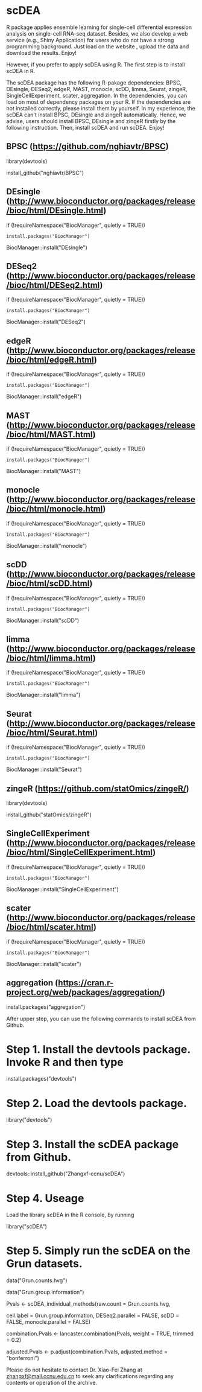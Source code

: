 # scDEA
R package applies ensemble learning for single-cell differential expression analysis on single-cell RNA-seq dataset. Besides,  we also develop a web service (e.g., Shiny Application) for users who do not have a strong programming background. Just load on the website , upload the data and download the results. Enjoy!

However, if you prefer to apply scDEA using R. The first step is to install scDEA in R. 

The scDEA package has the following R-pakage dependencies: BPSC, DEsingle, DESeq2, edgeR, MAST, monocle, scDD, limma, Seurat, zingeR, SingleCellExperiment, scater, aggregation. In the dependencies, you can load on most of dependency packages on your R. If the dependencies are not installed correctly, please install them by yourself. In my experience, the scDEA can't install BPSC, DEsingle and zingeR automatically. Hence, we advise, users should install BPSC, DEsingle and zingeR firstly by the following instruction. Then, install scDEA and run scDEA. Enjoy!

## BPSC (https://github.com/nghiavtr/BPSC)
library(devtools)

install_github("nghiavtr/BPSC")

## DEsingle (http://www.bioconductor.org/packages/release/bioc/html/DEsingle.html)
if (!requireNamespace("BiocManager", quietly = TRUE))

    install.packages("BiocManager")

BiocManager::install("DEsingle")

## DESeq2 (http://www.bioconductor.org/packages/release/bioc/html/DESeq2.html)
if (!requireNamespace("BiocManager", quietly = TRUE))

    install.packages("BiocManager")

BiocManager::install("DESeq2")

## edgeR (http://www.bioconductor.org/packages/release/bioc/html/edgeR.html)
if (!requireNamespace("BiocManager", quietly = TRUE))

    install.packages("BiocManager")

BiocManager::install("edgeR")

## MAST (http://www.bioconductor.org/packages/release/bioc/html/MAST.html)
if (!requireNamespace("BiocManager", quietly = TRUE))

    install.packages("BiocManager")

BiocManager::install("MAST")

## monocle (http://www.bioconductor.org/packages/release/bioc/html/monocle.html)
if (!requireNamespace("BiocManager", quietly = TRUE))

    install.packages("BiocManager")

BiocManager::install("monocle")

## scDD (http://www.bioconductor.org/packages/release/bioc/html/scDD.html)
if (!requireNamespace("BiocManager", quietly = TRUE))

    install.packages("BiocManager")

BiocManager::install("scDD")

## limma (http://www.bioconductor.org/packages/release/bioc/html/limma.html)
if (!requireNamespace("BiocManager", quietly = TRUE))

    install.packages("BiocManager")

BiocManager::install("limma")

## Seurat (http://www.bioconductor.org/packages/release/bioc/html/Seurat.html)
if (!requireNamespace("BiocManager", quietly = TRUE))

    install.packages("BiocManager")

BiocManager::install("Seurat")

## zingeR (https://github.com/statOmics/zingeR/)
library(devtools)

install_github("statOmics/zingeR")

## SingleCellExperiment (http://www.bioconductor.org/packages/release/bioc/html/SingleCellExperiment.html)
if (!requireNamespace("BiocManager", quietly = TRUE))

    install.packages("BiocManager")

BiocManager::install("SingleCellExperiment")

## scater (http://www.bioconductor.org/packages/release/bioc/html/scater.html)
if (!requireNamespace("BiocManager", quietly = TRUE))

    install.packages("BiocManager")

BiocManager::install("scater")

## aggregation (https://cran.r-project.org/web/packages/aggregation/)
install.packages("aggregation")

 After upper step, you can use the following commands to install scDEA from Github.
 
 # Step 1. Install the devtools package. Invoke R and then type
 
 install.packages("devtools")
 
 # Step 2. Load the devtools package.
 
 library("devtools")
 
 # Step 3. Install the scDEA package from Github.
 
 devtools::install_github("Zhangxf-ccnu/scDEA")
 
 
 
# Step 4.  Useage
 Load the library scDEA in the R console, by running

 library("scDEA")
 
 
 # Step 5. Simply run the scDEA on the Grun datasets.

 data("Grun.counts.hvg")

 data("Grun.group.information")

 Pvals <- scDEA_individual_methods(raw.count = Grun.counts.hvg,

 cell.label = Grun.group.information, DESeq2.parallel = FALSE, scDD = FALSE, monocle.parallel = FALSE)

 combination.Pvals <- lancaster.combination(Pvals, weight = TRUE, trimmed = 0.2)

 adjusted.Pvals <- p.adjust(combination.Pvals, adjusted.method = "bonferroni")
 
Please do not hesitate to contact Dr. Xiao-Fei Zhang at zhangxf@mail.ccnu.edu.cn to seek any clarifications regarding any contents or operation of the archive.
 
 
